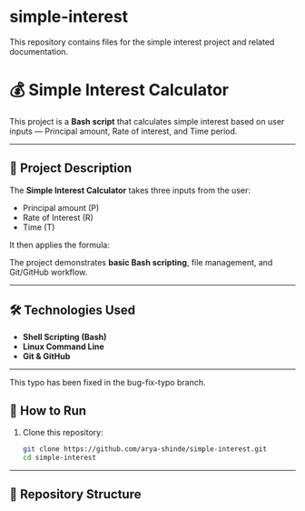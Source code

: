 # simple-interest
This repository contains files for the simple interest project and related documentation.
# 💰 Simple Interest Calculator

This project is a **Bash script** that calculates simple interest based on user inputs — Principal amount, Rate of interest, and Time period.

---

## 📘 Project Description
The **Simple Interest Calculator** takes three inputs from the user:
- Principal amount (P)
- Rate of Interest (R)
- Time (T)

It then applies the formula:


The project demonstrates **basic Bash scripting**, file management, and Git/GitHub workflow.

---

## 🛠️ Technologies Used
- **Shell Scripting (Bash)**
- **Linux Command Line**
- **Git & GitHub**



---
This typo has been fixed in the bug-fix-typo branch.


## 🚀 How to Run
1. Clone this repository:
   ```bash
   git clone https://github.com/arya-shinde/simple-interest.git
   cd simple-interest

---

## 📂 Repository Structure
